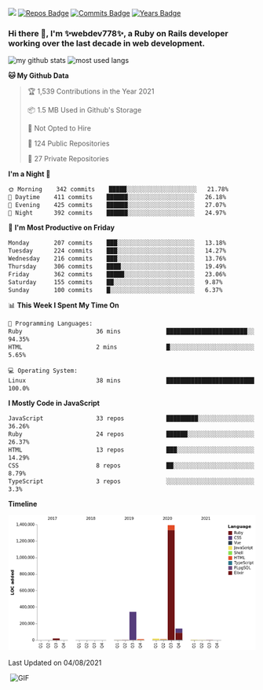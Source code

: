 ![](https://visitor-badge.glitch.me/badge?page_id=webdev778.webdev778)
[![Repos Badge](https://badges.pufler.dev/repos/webdev778)](https://badges.pufler.dev)
[![Commits Badge](https://badges.pufler.dev/commits/monthly/webdev778)](https://badges.pufler.dev)
[![Years Badge](https://badges.pufler.dev/years/webdev778)](https://badges.pufler.dev)
### Hi there 👋, I'm ✨webdev778✨, a Ruby on Rails developer working over the last decade in web development.


![my github stats](https://github-readme-stats.vercel.app/api?username=webdev778&show_icons=true&theme=tokyonight&line_height=27)
![most used langs](https://github-readme-stats.vercel.app/api/top-langs/?username=webdev778&hide=css,html&theme=tokyonight)

<!--START_SECTION:waka-->
**🐱 My Github Data** 

> 🏆 1,539 Contributions in the Year 2021
 > 
> 📦 1.5 MB Used in Github's Storage 
 > 
> 🚫 Not Opted to Hire
 > 
> 📜 124 Public Repositories 
 > 
> 🔑 27 Private Repositories  
 > 
**I'm a Night 🦉** 

```text
🌞 Morning    342 commits    █████░░░░░░░░░░░░░░░░░░░░   21.78% 
🌆 Daytime    411 commits    ██████░░░░░░░░░░░░░░░░░░░   26.18% 
🌃 Evening    425 commits    ██████░░░░░░░░░░░░░░░░░░░   27.07% 
🌙 Night      392 commits    ██████░░░░░░░░░░░░░░░░░░░   24.97%

```
📅 **I'm Most Productive on Friday** 

```text
Monday       207 commits    ███░░░░░░░░░░░░░░░░░░░░░░   13.18% 
Tuesday      224 commits    ███░░░░░░░░░░░░░░░░░░░░░░   14.27% 
Wednesday    216 commits    ███░░░░░░░░░░░░░░░░░░░░░░   13.76% 
Thursday     306 commits    ████░░░░░░░░░░░░░░░░░░░░░   19.49% 
Friday       362 commits    █████░░░░░░░░░░░░░░░░░░░░   23.06% 
Saturday     155 commits    ██░░░░░░░░░░░░░░░░░░░░░░░   9.87% 
Sunday       100 commits    █░░░░░░░░░░░░░░░░░░░░░░░░   6.37%

```


📊 **This Week I Spent My Time On** 

```text
💬 Programming Languages: 
Ruby                     36 mins             ███████████████████████░░   94.35% 
HTML                     2 mins              █░░░░░░░░░░░░░░░░░░░░░░░░   5.65%

💻 Operating System: 
Linux                    38 mins             █████████████████████████   100.0%

```

**I Mostly Code in JavaScript** 

```text
JavaScript               33 repos            █████████░░░░░░░░░░░░░░░░   36.26% 
Ruby                     24 repos            ██████░░░░░░░░░░░░░░░░░░░   26.37% 
HTML                     13 repos            ███░░░░░░░░░░░░░░░░░░░░░░   14.29% 
CSS                      8 repos             ██░░░░░░░░░░░░░░░░░░░░░░░   8.79% 
TypeScript               3 repos             ░░░░░░░░░░░░░░░░░░░░░░░░░   3.3%

```


**Timeline**

![Chart not found](https://raw.githubusercontent.com/webdev778/webdev778/master/charts/bar_graph.png) 


 Last Updated on 04/08/2021
<!--END_SECTION:waka-->

<img align="right" alt="GIF" src="https://github.com/webdev778/webdev778/blob/main/code.gif?raw=true" width="500" height="320" />

<!--
**webdev778/webdev778** is a ✨ _special_ ✨ repository because its `README.md` (this file) appears on your GitHub profile.

Here are some ideas to get you started:

- 🔭 I’m currently working on ...
- 🌱 I’m currently learning ...
- 👯 I’m looking to collaborate on ...
- 🤔 I’m looking for help with ...
- 💬 Ask me about ...
- 📫 How to reach me: ...
- 😄 Pronouns: ...
- ⚡ Fun fact: ...
-->
